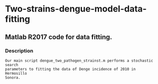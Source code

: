 # Two-strains-dengue-model-data-fitting
## Matlab R2017 code for data fitting.
### Description

    Our main script dengue_two_pathogen_strainst.m performs a stochastic search 
    parameters to fitting the data of Denge incidence of 2010 in Hermosillo 
    Sonora.
